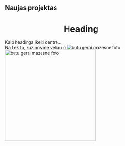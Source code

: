 ##  Naujas projektas
<h1  align="center">
Heading
</h1>
Kaip headinga ikelti centre... 
<br>
Na tiek to, suzinosime veliau :) 
<img src="https://plus.unsplash.com/premium_photo-1661962655543-b88aafe382e9?q=80&w=2072&auto=format&fit=crop&ixlib=rb-4.0.3&ixid=M3wxMjA3fDB8MHxwaG90by1wYWdlfHx8fGVufDB8fHx8fA%3D%3D" alt="butu gerai mazesne foto" title="gal sita rodo">

<img src="https://encrypted-tbn0.gstatic.com/images?q=tbn:ANd9GcQzU0W3fQUj1dKDWkjGdZo7HE_O23Bfn_UbxUDd2-FZikyCHpyOle7kY1WHCW5pUvJFECc&usqp=CAU" alt="butu gerai mazesne foto" title="as noriu but centre :D" width="300" height="auto" style="vertical-align:middle">